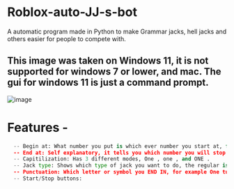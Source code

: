 # Roblox-auto-JJ-s-bot
A automatic program made in Python to make Grammar jacks, hell jacks and others easier for people to compete with.
## This image was taken on Windows 11, it is not supported for windows 7 or lower, and mac. The gui for windows 11 is just a command prompt.
![image](https://github.com/shezan78/Roblox-auto-JJ-s-bot/assets/97002070/4b67e8b3-c22d-420b-a2eb-2ef1f5970331)

# Features -
```python
  -- Begin at: What number you put is which ever number you start at, for example if you stop because of something, put the last number you've said
  -- End at: Self explanatory, it tells you which number you will stop at (Customizable)
  -- Capitilization: Has 3 different modes, One , one , and ONE .
  -- Jack type: Shows which type of jack you want to do, the regular is GJ'S and JJ'S, but you can also do CJ'S DJ'S and HJ'S
  -- Punctuation: Which letter or symbol you END IN, for example One turns into One. Or one/ or One!
  -- Start/Stop buttons:
```

